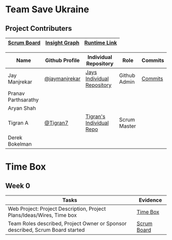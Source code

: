 # Team Save Ukraine

## Project Contributers

|[Scrum Board](https://github.com/kar722/kylies-disciples/projects/1)|[Insight Graph](https://github.com/kar722/kylies-disciples/graphs/contributors)|[Runtime Link](https://github.com/JayManjrekar/Jay-s-Personal-Repository/commits/gh-pages)|
| - | - | - |

|Name|Github Profile|Individual Repository|Role|Commits|
| - | - | - | - | - |
|Jay Manjrekar|[@jaymanjrekar](https://github.com/jaymanjrekar)|[Jays Individual Repository](https://github.com/JayManjrekar/Jay-s-Personal-Repository/tree/gh-pages)|Github Admin|[Commits](https://github.com/JayManjrekar/Jay-s-Personal-Repository/commits/gh-pages)|
|Pranav Parthsarathy|||||
|Aryan Shah|||||
|Tigran A|[@Tigran7](https://github.com/Tigran7)|[Tigran's Individual Repo](https://github.com/Tigran7/TigranCSP3)|Scrum Master||
|Derek Bokelman|||||

# Time Box
## Week 0
|Tasks|Evidence|
| - | - |
|Web Project: Project Description, Project Plans/Ideas/Wires, Time box|[Time Box](https://github.com/kar722/kylies-disciples#readme)|
|Team Roles described, Project Owner or Sponsor described, Scrum Board started|[Scrum Board](https://github.com/kar722/kylies-disciples/projects/1)|
